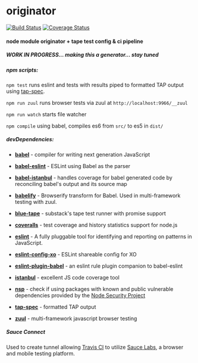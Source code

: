 # originator
 [![Build Status](https://travis-ci.org/zanuka/originator.svg)](https://travis-ci.org/zanuka/originator) [![Coverage Status](https://coveralls.io/repos/zanuka/originator/badge.svg?branch=master&service=github)](https://coveralls.io/github/zanuka/originator?branch=master)

#### node module originator + tape test config & ci pipeline

##### WORK IN PROGRESS... making this a generator... stay tuned

##### npm scripts:

`npm test` runs eslint and tests with results piped to formatted TAP output using [tap-spec](https://github.com/scottcorgan/tap-spec).

`npm run zuul` runs browser tests via zuul at `http://localhost:9966/__zuul`

`npm run watch` starts file watcher

`npm compile` using babel, compiles es6 from `src/` to es5 in `dist/`

##### devDependencies:

- [**babel**](https://github.com/babel/babel) - compiler for writing next generation JavaScript
 
- [**babel-eslint**](https://github.com/babel/babel-eslint) - ESLint using Babel as the parser

- [**babel-istanbul**](https://github.com/ambitioninc/babel-istanbul) - handles coverage for babel generated code by reconciling babel's output and its source map
 
- [**babelify**](https://github.com/babel/babelify) - Browserify transform for Babel. Used in multi-framework testing with zuul.

- [**blue-tape**](https://github.com/spion/blue-tape) - substack's tape test runner with promise support
 
- [**coveralls**](https://github.com/nickmerwin/node-coveralls) - test coverage and history statistics support for node.js

- [**eslint**](https://github.com/eslint/eslint) - A fully pluggable tool for identifying and reporting on patterns in JavaScript.

- [**eslint-config-xo**](https://github.com/sindresorhus/eslint-config-xo) - ESLint shareable config for XO
 
- [**eslint-plugin-babel**](https://github.com/babel/eslint-plugin-babel) - an eslint rule plugin companion to babel-eslint
 
- [**istanbul**](https://github.com/gotwarlost/istanbul) - excellent JS code coverage tool

- [**nsp**](https://github.com/nodesecurity/nsp) - check if using packages with known and public vulnerable dependencies provided by the [Node Security Project](https://nodesecurity.io/)

- [**tap-spec**](https://github.com/scottcorgan/tap-spec) - formatted TAP output

- [**zuul**](https://github.com/defunctzombie/zuul) - multi-framework javascript browser testing

##### Sauce Connect 
Used to create tunnel allowing [Travis CI](https://travis-ci.org/) to utilize [Sauce Labs](https://saucelabs.com), a browser and mobile testing platform.


